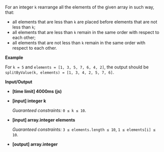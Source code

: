 ﻿For an integer `k` rearrange all the elements of the given array in such way, that:

*   all elements that are less than `k` are placed before elements that are not less than `k`;
*   all elements that are less than `k` remain in the same order with respect to each other;
*   all elements that are not less than `k` remain in the same order with respect to each other.

**Example**

For `k = 5` and `elements = [1, 3, 5, 7, 6, 4, 2]`, the output should be
`splitByValue(k, elements) = [1, 3, 4, 2, 5, 7, 6]`.

**Input/Output**

*   **[time limit] 4000ms (js)**

*   **[input] integer k**

    _Guaranteed constraints:_
    `0 ≤ k ≤ 10`.

*   **[input] array.integer elements**

    _Guaranteed constraints:_
    `3 ≤ elements.length ≤ 10`,
    `1 ≤ elements[i] ≤ 10`.

*   **[output] array.integer**